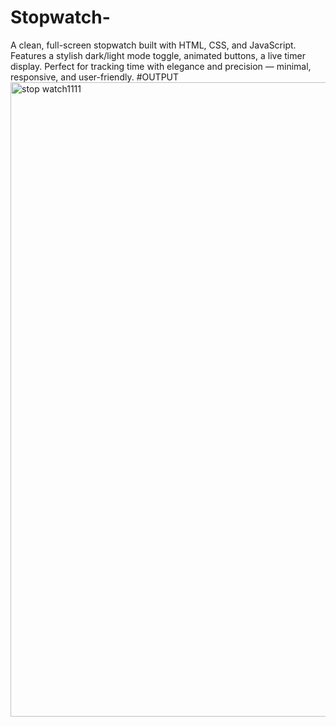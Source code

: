 # Stopwatch-
A clean, full-screen stopwatch built with HTML, CSS, and JavaScript. Features a stylish dark/light mode toggle, animated buttons, a live timer display. Perfect for tracking time with elegance and precision — minimal, responsive, and user-friendly.
#OUTPUT
<img width="1918" height="1015" alt="stop watch1111" src="https://github.com/user-attachments/assets/30be7287-a9fe-4e5d-8c1f-bf32e24820bb" />
